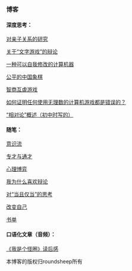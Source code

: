 ﻿
### 博客

#### 深度思考：

[对亲子关系的研究](https://github.com/roundsheep/roundsheep.github.io/blob/master/blog/对亲子关系的研究.md)

[关于“文字游戏”的辩论](https://github.com/roundsheep/roundsheep.github.io/blob/master/blog/关于文字游戏的辩论.md)

[一种可以自我修改的计算机器](https://github.com/roundsheep/roundsheep.github.io/blob/master/blog/一种可以自我修改的计算机器.md)

[公平的中国象棋](https://github.com/roundsheep/roundsheep.github.io/blob/master/blog/公平的中国象棋.md)

[智商互虐游戏](https://github.com/roundsheep/roundsheep.github.io/blob/master/blog/智商互虐游戏.md)

[如何证明任何使用无理数的计算机游戏都是错误的？](https://github.com/roundsheep/roundsheep.github.io/blob/master/blog/如何证明任何使用无理数的计算机游戏都是错误的.md)

[“相对论”概述（初中时写的）](https://github.com/roundsheep/roundsheep.github.io/blob/master/blog/相对论概述.md)

#### 随笔：

[意识流](https://github.com/roundsheep/roundsheep.github.io/blob/master/blog/意识流.md)

[专才与通才](https://github.com/roundsheep/roundsheep.github.io/blob/master/blog/专才与通才.md)

[心理博弈](https://github.com/roundsheep/roundsheep.github.io/blob/master/blog/心理博弈.md)

[我为什么喜欢辩论](https://github.com/roundsheep/roundsheep.github.io/blob/master/blog/我为什么喜欢辩论.md)

[对“当且仅当”的思考](https://github.com/roundsheep/roundsheep.github.io/blob/master/blog/对当且仅当的思考.md)

[改变自己](https://github.com/roundsheep/roundsheep.github.io/blob/master/blog/改变自己.md)

[书单](https://github.com/roundsheep/roundsheep.github.io/blob/master/blog/书单.md)

#### 口语化文章（音频）：

[《我是个怪圈》读后感](https://github.com/roundsheep/roundsheep.github.io/blob/master/blog/我是个怪圈读后感.md)

本博客的版权归roundsheep所有
